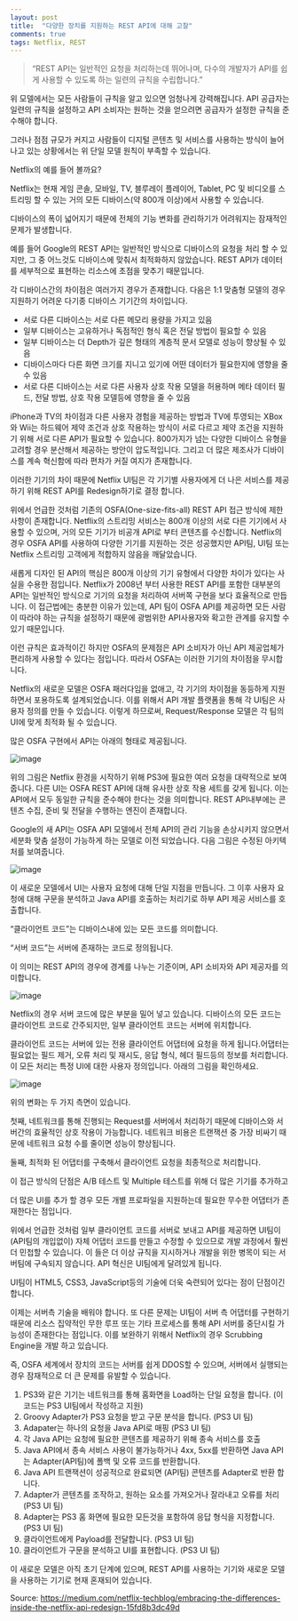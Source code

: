 ```yaml
---
layout: post
title:  "다양한 장치를 지원하는 REST API에 대해 고찰"
comments: true
tags: Netflix, REST
---
```


> “REST API는 일반적인 요청을 처리하는데 뛰어나며, 다수의 개발자가 API를 쉽게 사용할 수 있도록 하는 일련의 규칙을 수립합니다.”

위 모델에서는 모든 사람들이 규칙을 알고 있으면 엄청나게 강력해집니다. API 공급자는 일련의 규칙을 설정하고 API 소비자는 원하는 것을 얻으려면 공급자가 설정한 규칙을 준수해야 합니다.

그러나 점점 규모가 커지고 사람들이 디지털 콘텐츠 및 서비스를 사용하는 방식이 늘어나고 있는 상황에서는 위 단일 모델 원칙이 부족할 수 있습니다.

Netflix의 예를 들어 볼까요?

Netflix는 현재 게임 콘솔, 모바일, TV, 블루레이 플레이어, Tablet, PC 및 비디오를 스트리밍 할 수 있는 거의 모든 디바이스(약 800개 이상)에서 사용할 수 있습니다.

디바이스의 폭이 넓어지기 때문에 전체의 기능 변화를 관리하기가 어려워지는 잠재적인 문제가 발생합니다.

예를 들어 Google의 REST API는 일반적인 방식으로 디바이스의 요청을 처리 할 수 있지만, 그 중 어느것도 디바이스에 맞춰서 최적화하지 않았습니다. REST API가 데이터를 세부적으로 표현하는 리소스에 초점을 맞추기 때문입니다.

각 디바이스간의 차이점은 여러가지 경우가 존재합니다. 다음은 1:1 맞춤형 모델의 경우 지원하기 어려운 다기종 디바이스 기기간의 차이입니다.
* 서로 다른 디바이스는 서로 다른 메모리 용량을 가지고 있음
* 일부 디바이스는 고유하거나 독점적인 형식 혹은 전달 방법이 필요할 수 있음
* 일부 디바이스는 더 Depth가 깊은 형태의 계층적 문서 모델로 성능이 향상될 수 있음
* 디바이스마다 다른 화면 크기를 지니고 있기에 어떤 데이터가 필요한지에 영향을 줄 수 있음
* 서로 다른 디바이스는 서로 다른 사용자 상호 작용 모델을 허용하며 메타 데이터 필드, 전달 방법, 상호 작용 모델등에 영향을 줄 수 있음

iPhone과 TV의 차이점과 다른 사용자 경험을 제공하는 방법과 TV에 투영되는 XBox와 Wii는 하드웨어 제약 조건과 상호 작용하는 방식이 서로 다르고 제약 조건을 지원하기 위해 서로 다른 API가 필요할 수 있습니다. 800가지가 넘는 다양한 디바이스 유형을 고려할 경우 분산해서 제공하는 방안이 압도적입니다. 그리고 더 많은 제조사가 디바이스를 계속 혁신함에 따라 편차가 커질 여지가 존재합니다.

이러한 기기의 차이 때문에 Netflix UI팀은 각 기기별 사용자에게 더 나은 서비스를 제공하기 위해 REST API를 Redesign하기로 결정 합니다.

위에서 언급한 것처럼 기존의 OSFA(One-size-fits-all) REST API 접근 방식에 제한 사항이 존재합니다. Netflix의 스트리밍 서비스는 800개 이상의 서로 다른 기기에서 사용할 수 있으며, 거의 모든 기기가 비공개 API로 부터 콘텐츠를 수신합니다. Netflix의 경우 OSFA API를 사용하여 다양한 기기를 지원하는 것은 성공했지만 API팀, UI팀 또는 Netflix 스트리밍 고객에게 적합하지 않음을 깨달았습니다.

새롭게 디자인 된 API의 핵심은 800개 이상의 기기 유형에서 다양한 차이가 있다는 사실을 수용한 점입니다. Netflix가 2008년 부터 사용한 REST API를 포함한 대부분의 API는 일반적인 방식으로 기기의 요청을 처리하여 서버쪽 구현을 보다 효율적으로 만듭니다. 이 접근법에는 충분한 이유가 있는데, API 팀이 OSFA API를 제공하면 모든 사람이 따라야 하는 규칙을 설정하기 때문에 광범위한 API사용자와 확고한 관계를 유지할 수 있기 때문입니다.

이런 규칙은 효과적이긴 하지만 OSFA의 문제점은 API 소비자가 아닌 API 제공업체가 편리하게 사용할 수 있다는 점입니다. 따라서 OSFA는 이러한 기기의 차이점을 무시합니다.

Netflix의 새로운 모델은 OSFA 패러다임을 없애고, 각 기기의 차이점을 동등하게 지원하면서 포용하도록 설계되었습니다. 이를 위해서 API 개발 플랫폼을 통해 각 UI팀은 사용자 정의를 만들 수 있습니다. 이렇게 하므로써, Request/Response 모델은 각 팀의 UI에 맞게 최적화 될 수 있습니다.

많은 OSFA 구현에서 API는 아래의 형태로 제공됩니다.

![image](https://user-images.githubusercontent.com/111643/115838723-f0daa080-a454-11eb-9eaa-00a2e5ce4953.png)

위의 그림은 Netflix 환경을 시작하기 위해 PS3에 필요한 여러 요청을 대략적으로 보여줍니다. 다른 UI는 OSFA REST API에 대해 유사한 상호 작용 세트를 갖게 됩니다. 이는 API에서 모두 동일한 규칙을 준수해야 한다는 것을 의미합니다. REST API내부에는 콘텐츠 수집, 준비 및 전달을 수행하는 엔진이 존재합니다.

Google의 새 API는 OSFA API 모델에서 전체 API의 관리 기능을 손상시키지 않으면서 세분화 맞춤 설정이 가능하게 하는 모델로 이전 되었습니다. 다음 그림은 수정된 아키텍처를 보여줍니다.

![image](https://user-images.githubusercontent.com/111643/115838760-fa640880-a454-11eb-9d34-400182d42d76.png)

이 새로운 모델에서 UI는 사용자 요청에 대해 단일 지점을 만듭니다. 그 이후 사용자 요청에 대해 구문을 분석하고 Java API를 호출하는 처리기로 하부 API 제공 서비스를 호출합니다.

“클라이언트 코드”는 디바이스내에 있는 모든 코드를 의미합니다.

“서버 코드”는 서버에 존재하는 코드로 정의됩니다.

이 의미는 REST API의 경우에 경계를 나누는 기준이며, API 소비자와 API 제공자를 의미합니다.

![image](https://user-images.githubusercontent.com/111643/115838819-05b73400-a455-11eb-9c3a-063cfb7601bb.png)

Netflix의 경우 서버 코드에 많은 부분을 밀어 넣고 있습니다. 디바이스의 모든 코드는 클라이언트 코드로 간주되지만, 일부 클라이언트 코드는 서버에 위치합니다.

클라이언트 코드는 서버에 있는 전용 클라이언트 어댑터에 요청을 하게 됩니다.어댑터는 필요없는 필드 제거, 오류 처리 및 재시도, 응답 형식, 헤더 필드등의 정보를 처리합니다. 이 모든 처리는 특정 UI에 대한 사용자 정의입니다. 아래의 그림을 확인하세요.

![image](https://user-images.githubusercontent.com/111643/115838858-0f409c00-a455-11eb-99b8-31a3e32729ce.png)

위의 변화는 두 가지 측면이 있습니다.

첫째, 네트워크를 통해 진행되는 Request를 서버에서 처리하기 때문에 디바이스와 서버간의 효율적인 상호 작용이 가능합니다. 네트워크 비용은 트랜잭션 중 가장 비싸기 때문에 네트워크 요청 수를 줄이면 성능이 향상됩니다.

둘째, 최적화 된 어댑터를 구축해서 클라이언트 요청을 최종적으로 처리합니다.

이 접근 방식의 단점은 A/B 테스트 및 Multiple 테스트를 위해 더 많은 기기를 추가하고

더 많은 UI를 추가 할 경우 모든 개별 프로파일을 지원하는데 필요한 무수한 어댑터가 존재한다는 점입니다.

위에서 언급한 것처럼 일부 클라이언트 코드를 서버로 보내고 API를 제공하면 UI팀이 (API팀의 개입없이) 자체 어댑터 코드를 만들고 수정할 수 있으므로 개발 과정에서 훨씬 더 민첩할 수 있습니다. 이 들은 더 이상 규칙을 지시하거나 개발을 위한 병목이 되는 서버팀에 구속되지 않습니다. API 혁신은 UI팀에게 달려있게 됩니다.

UI팀이 HTML5, CSS3, JavaScript등의 기술에 더욱 숙련되어 있다는 점이 단점이긴 합니다.

이제는 서버측 기술을 배워야 합니다. 또 다른 문제는 UI팀이 서버 측 어댑터를 구현하기 때문에 리소스 집약적인 무한 루프 또는 기타 프로세스를 통해 API 서버를 중단시킬 가능성이 존재한다는 점입니다. 이를 보완하기 위해서 Netflix의 경우 Scrubbing Engine을 개발 하고 있습니다.

즉, OSFA 세계에서 장치의 코드는 서버를 쉽게 DDOS할 수 있으며, 서버에서 실행되는 경우 잠재적으로 더 큰 문제를 유발할 수 있습니다.
1. PS3와 같은 기기는 네트워크를 통해 홈화면을 Load하는 단일 요청을 합니다. (이 코드는 PS3 UI팀에서 작성하고 지원)
2. Groovy Adapter가 PS3 요청을 받고 구문 분석을 합니다. (PS3 UI 팀)
3. Adapater는 하나의 요청을 Java API로 매핑 (PS3 UI 팀)
4. 각 Java API는 요청에 필요한 콘텐츠를 제공하기 위해 종속 서비스를 호출
5. Java API에서 종속 서비스 사용이 불가능하거나 4xx, 5xx를 반환하면 Java API는 Adapter(API팀)에 폴백 및 오류 코드를 반환합니다.
6. Java API 트랜잭션이 성공적으로 완료되면 (API팀) 콘텐츠를 Adapter로 반환 합니다.
7. Adapter가 콘텐츠를 조작하고, 원하는 요소를 가져오거나 잘라내고 오류를 처리 (PS3 UI 팀)
8. Adapter는 PS3 홈 화면에 필요한 모든것을 포함하여 응답 형식을 지정합니다. (PS3 UI 팀)
9. 클라이언트에게 Payload를 전달합니다. (PS3 UI 팀)
10. 클라이언트가 구문을 분석하고 UI를 표현합니다. (PS3 UI 팀)

이 새로운 모델은 아직 초기 단계에 있으며, REST API를 사용하는 기기와 새로운 모델을 사용하는 기기로 현재 혼재되어 있습니다.

Source: https://medium.com/netflix-techblog/embracing-the-differences-inside-the-netflix-api-redesign-15fd8b3dc49d
